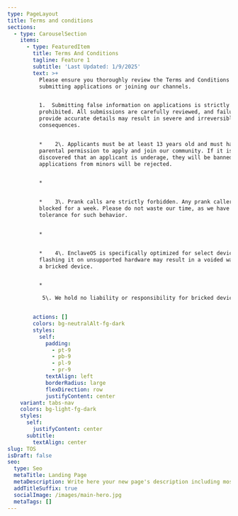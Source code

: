 ```yaml
---
type: PageLayout
title: Terms and conditions
sections:
  - type: CarouselSection
    items:
      - type: FeaturedItem
        title: Terms And Conditions
        tagline: Feature 1
        subtitle: 'Last Updated: 1/9/2025'
        text: >+
          Please ensure you thoroughly review the Terms and Conditions before
          submitting applications or joining our channels.


          1.  Submitting false information on applications is strictly
          prohibited. All submissions are carefully reviewed, and failure to
          provide accurate details may result in severe and irreversible
          consequences.


          *    2\. Applicants must be at least 13 years old and must have
          parental permission to apply and join our community. If it is
          discovered that an applicant is underage, they will be banned, and all
          applications from minors will be rejected.


          *


          *    3\. Prank calls are strictly forbidden. Any prank callers will be
          blocked for a week. Please do not waste our time, as we have zero
          tolerance for such behavior.


          *


          *    4\. EnclaveOS is specifically optimized for select devices;
          flashing it on unsupported hardware may result in a voided warranty or
          a bricked device.


          *

           5\. We hold no liability or responsibility for bricked devices, corrupted partitions, or bootloops caused by device modifications.


        actions: []
        colors: bg-neutralAlt-fg-dark
        styles:
          self:
            padding:
              - pt-9
              - pb-9
              - pl-9
              - pr-9
            textAlign: left
            borderRadius: large
            flexDirection: row
            justifyContent: center
    variant: tabs-nav
    colors: bg-light-fg-dark
    styles:
      self:
        justifyContent: center
      subtitle:
        textAlign: center
slug: TOS
isDraft: false
seo:
  type: Seo
  metaTitle: Landing Page
  metaDescription: Write here your new page's description including most relevant keywords.
  addTitleSuffix: true
  socialImage: /images/main-hero.jpg
  metaTags: []
---
```

